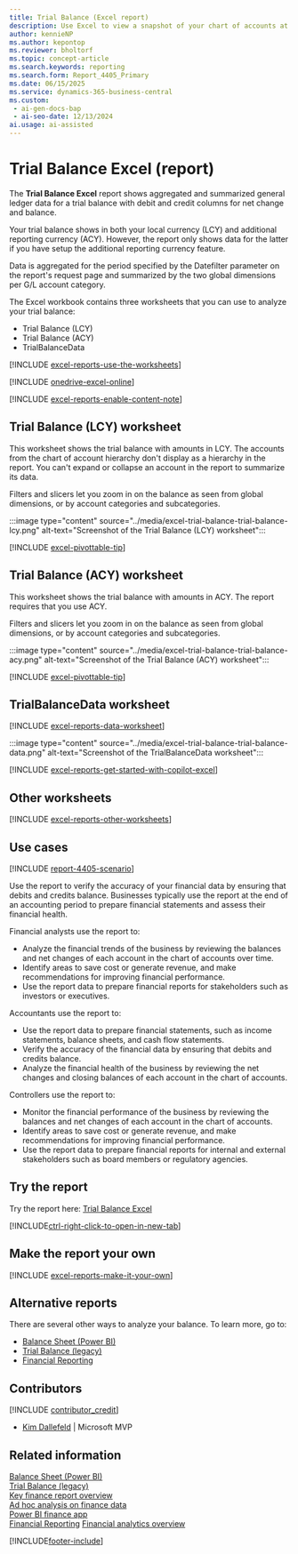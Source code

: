 ```yaml
---
title: Trial Balance (Excel report)
description: Use Excel to view a snapshot of your chart of accounts at a given point to check the debit and credit net change and closing balance. 
author: kennieNP
ms.author: kepontop
ms.reviewer: bholtorf
ms.topic: concept-article
ms.search.keywords: reporting
ms.search.form: Report_4405_Primary
ms.date: 06/15/2025
ms.service: dynamics-365-business-central
ms.custom:
 - ai-gen-docs-bap
 - ai-seo-date: 12/13/2024
ai.usage: ai-assisted
---
```


# Trial Balance Excel (report)

The **Trial Balance Excel** report shows aggregated and summarized general ledger data for a trial balance with debit and credit columns for net change and balance.

Your trial balance shows in both your local currency (LCY) and additional reporting currency (ACY). However, the report only shows data for the latter if you have setup the additional reporting currency feature.

Data is aggregated for the period specified by the Datefilter parameter on the report's request page and summarized by the two global dimensions per G/L account category.

The Excel workbook contains three worksheets that you can use to analyze your trial balance:

- Trial Balance (LCY)
- Trial Balance (ACY)
- TrialBalanceData

[!INCLUDE [excel-reports-use-the-worksheets](../includes/excel-reports-use-the-worksheets.md)]

[!INCLUDE [onedrive-excel-online](../includes/onedrive-excel-online.md)]

[!INCLUDE [excel-reports-enable-content-note](../includes/excel-reports-enable-content-note.md)]

## Trial Balance (LCY) worksheet

This worksheet shows the trial balance with amounts in LCY. The accounts from the chart of account hierarchy don't display as a hierarchy in the report. You can't expand or collapse an account in the report to summarize its data.

Filters and slicers let you zoom in on the balance as seen from global dimensions, or by account categories and subcategories.

:::image type="content" source="../media/excel-trial-balance-trial-balance-lcy.png" alt-text="Screenshot of the Trial Balance (LCY) worksheet":::

[!INCLUDE [excel-pivottable-tip](../includes/excel-pivottable-tip.md)]

## Trial Balance (ACY) worksheet

This worksheet shows the trial balance with amounts in ACY. The report requires that you use ACY.

Filters and slicers let you zoom in on the balance as seen from global dimensions, or by account categories and subcategories.

:::image type="content" source="../media/excel-trial-balance-trial-balance-acy.png" alt-text="Screenshot of the Trial Balance (ACY) worksheet":::

[!INCLUDE [excel-pivottable-tip](../includes/excel-pivottable-tip.md)]

## TrialBalanceData worksheet

[!INCLUDE [excel-reports-data-worksheet](../includes/excel-reports-data-worksheet.md)]

:::image type="content" source="../media/excel-trial-balance-trial-balance-data.png" alt-text="Screenshot of the TrialBalanceData worksheet":::

[!INCLUDE [excel-reports-get-started-with-copilot-excel](../includes/excel-reports-get-started-with-copilot-excel.md)]

## Other worksheets

[!INCLUDE [excel-reports-other-worksheets](../includes/excel-reports-other-worksheets.md)]

## Use cases

[!INCLUDE [report-4405-scenario](../includes/report-4405-scenario-include.md)]

Use the report to verify the accuracy of your financial data by ensuring that debits and credits balance. Businesses typically use the report at the end of an accounting period to prepare financial statements and assess their financial health.

<!-- 
Prompt

Below is a report in an ERP system. Provide 3-4 use cases for different personas working with core finance.
Format like this:    
  
As a <persona>, use the report to    
* use case 1  
* use case 2    

Do not capitalize the persona names. 
Do not start lines with ""Use the data to""

## Report name
Trial Balance

## Report description
Shows the chart of accounts with balances and net changes. You can choose to see a trial balance for selected dimensions or use the report at the close of an accounting period or fiscal year.

### What the report does
Shows G/L accounts with a balance at date, and net change over the specified period. Can be filtered by Dimensions.

The report also includes subtotalling accounts and can be configured to show figures in the additional reporting currency.

### Use cases
View a snapshot of your chart of accounts at a given point in time, to check the debit and credit net change and closing balance.
This report helps businesses verify the accuracy of their financial data by ensuring that debits and credits are balanced. It's typically used at the end of an accounting period to prepare financial statements and assess the financial health of the business.

Please include your data sources and URLs

-->

Financial analysts use the report to:

- Analyze the financial trends of the business by reviewing the balances and net changes of each account in the chart of accounts over time.
- Identify areas to save cost or generate revenue, and make recommendations for improving financial performance.
- Use the report data to prepare financial reports for stakeholders such as investors or executives.

Accountants use the report to:

- Use the report data to prepare financial statements, such as income statements, balance sheets, and cash flow statements.
- Verify the accuracy of the financial data by ensuring that debits and credits balance.
- Analyze the financial health of the business by reviewing the net changes and closing balances of each account in the chart of accounts.

Controllers use the report to:

- Monitor the financial performance of the business by reviewing the balances and net changes of each account in the chart of accounts.
- Identify areas to save cost or generate revenue, and make recommendations for improving financial performance.
- Use the report data to prepare financial reports for internal and external stakeholders such as board members or regulatory agencies.

## Try the report

Try the report here: [Trial Balance Excel](https://businesscentral.dynamics.com?report=4405)

[!INCLUDE[ctrl-right-click-to-open-in-new-tab](../includes/ctrl-right-click-to-open-in-new-tab.md)]

## Make the report your own

[!INCLUDE [excel-reports-make-it-your-own](../includes/excel-reports-make-it-your-own.md)]

## Alternative reports

There are several other ways to analyze your balance. To learn more, go to:

- [Balance Sheet (Power BI)](../finance-powerbi-balance-sheet.md)
- [Trial Balance (legacy)](../reports/report-6.md)
- [Financial Reporting](../bi-how-work-account-schedule.md)

## Contributors

[!INCLUDE [contributor_credit](../includes/contributor_credit.md)]

- [Kim Dallefeld](https://www.linkedin.com/in/kim-dallefeld/) | Microsoft MVP

## Related information

[Balance Sheet (Power BI)](../finance-powerbi-balance-sheet.md)  
[Trial Balance (legacy)](../reports/report-6.md)  
[Key finance report overview](../finance-reports.md)  
[Ad hoc analysis on finance data](../ad-hoc-analysis-finance.md)  
[Power BI finance app](../finance-powerbi-app.md)  
[Financial Reporting](../bi-how-work-account-schedule.md)
[Financial analytics overview](../bi.md)  

[!INCLUDE[footer-include](../includes/footer-banner.md)]